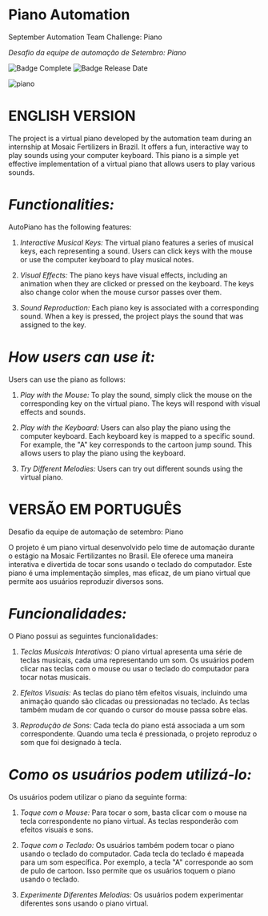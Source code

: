 # Piano Automation
September Automation Team Challenge: Piano

*Desafio da equipe de automação de Setembro: Piano*

![Badge Complete](https://img.shields.io/badge/status-complete-blue)
![Badge Release Date](https://img.shields.io/badge/release%20date-september-red)

![piano](https://64.media.tumblr.com/7349f4a494a2b705206c2434083735e3/72a515ccfdbe5110-1f/s400x600/005a51510cac3502a3f2b1a18dda6219c25d4675.gif)

# ENGLISH VERSION

The project is a virtual piano developed by the automation team during an internship at Mosaic Fertilizers in Brazil. It offers a fun, interactive way to play sounds using your computer keyboard. This piano is a simple yet effective implementation of a virtual piano that allows users to play various sounds.

# *Functionalities:*
AutoPiano has the following features:

1. *Interactive Musical Keys:* The virtual piano features a series of musical keys, each representing a sound. Users can click keys with the mouse or use the computer keyboard to play musical notes.

2. *Visual Effects:* The piano keys have visual effects, including an animation when they are clicked or pressed on the keyboard. The keys also change color when the mouse cursor passes over them.

3. *Sound Reproduction:* Each piano key is associated with a corresponding sound. When a key is pressed, the project plays the sound that was assigned to the key.

# *How users can use it:*
Users can use the piano as follows:

1. *Play with the Mouse:* To play the sound, simply click the mouse on the corresponding key on the virtual piano. The keys will respond with visual effects and sounds.

2. *Play with the Keyboard:* Users can also play the piano using the computer keyboard. Each keyboard key is mapped to a specific sound. For example, the "A" key corresponds to the cartoon jump sound. This allows users to play the piano using the keyboard.
   
3. *Try Different Melodies:* Users can try out different sounds using the virtual piano.

# VERSÃO EM PORTUGUÊS

Desafio da equipe de automação de setembro: Piano

O projeto é um piano virtual desenvolvido pelo time de automação durante o estágio na Mosaic Fertilizantes no Brasil. Ele oferece uma maneira interativa e divertida de tocar sons usando o teclado do computador. Este piano é uma implementação simples, mas eficaz, de um piano virtual que permite aos usuários reproduzir diversos sons.

# *Funcionalidades:*
O Piano possui as seguintes funcionalidades:

1. *Teclas Musicais Interativas:* O piano virtual apresenta uma série de teclas musicais, cada uma representando um som. Os usuários podem clicar nas teclas com o mouse ou usar o teclado do computador para tocar notas musicais.

2. *Efeitos Visuais:* As teclas do piano têm efeitos visuais, incluindo uma animação quando são clicadas ou pressionadas no teclado. As teclas também mudam de cor quando o cursor do mouse passa sobre elas.

3. *Reprodução de Sons:* Cada tecla do piano está associada a um som correspondente. Quando uma tecla é pressionada, o projeto reproduz o som que foi designado à tecla.

# *Como os usuários podem utilizá-lo:*
Os usuários podem utilizar o piano da seguinte forma:

1. *Toque com o Mouse:* Para tocar o som, basta clicar com o mouse na tecla correspondente no piano virtual. As teclas responderão com efeitos visuais e sons.

2. *Toque com o Teclado:* Os usuários também podem tocar o piano usando o teclado do computador. Cada tecla do teclado é mapeada para um som específica. Por exemplo, a tecla "A" corresponde ao som de pulo de cartoon. Isso permite que os usuários toquem o piano usando o teclado.

3. *Experimente Diferentes Melodias:* Os usuários podem experimentar diferentes sons usando o piano virtual.
